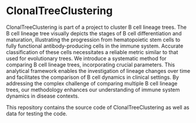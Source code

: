# ClonalTreeClustering

ClonalTreeClustering is part of a project to cluster B cell lineage trees.
The B cell lineage tree visually depicts the stages of B cell differentiation and maturation, illustrating the progression from hematopoietic stem cells to fully functional antibody-producing cells in the immune system. Accurate classification of these cells necessitates a reliable metric similar to that used for evolutionary trees. We introduce a systematic method for comparing B cell lineage trees, incorporating crucial parameters. This analytical framework enables the investigation of lineage changes over time and facilitates the comparison of B cell dynamics in clinical settings. By addressing the complex challenge of comparing multiple B cell lineage trees, our methodology enhances our understanding of immune system dynamics in disease contexts.

This repository contains the source code of ClonalTreeClustering as well as data for testing the code.

